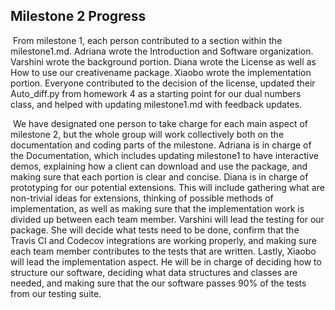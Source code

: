 ## Milestone 2 Progress 

​	From milestone 1, each person contributed to a section within the milestone1.md. Adriana wrote the Introduction and Software organization. Varshini wrote the background portion. Diana wrote the License as well as How to use our creativename package. Xiaobo wrote the implementation portion. Everyone contributed to the decision of the license, updated their Auto_diff.py from homework 4 as a starting point for our dual numbers class, and helped with updating milestone1.md with feedback updates.

​	We have designated one person to take charge for each main aspect of milestone 2, but the whole group will work collectively both on the documentation and coding parts of the milestone. Adriana is in charge of the Documentation, which includes updating milestone1 to have interactive demos, explaining how a client can download and use the package, and making sure that each portion is clear and concise. Diana is in charge of prototyping for our potential extensions. This will include gathering what are non-trivial ideas for extensions, thinking of possible methods of implementation, as well as making sure that the implementation work is divided up between each team member. Varshini will lead the testing for our package. She will decide what tests need to be done, confirm that the Travis CI and Codecov integrations are working properly, and making sure each team member contributes to the tests that are written. Lastly, Xiaobo will lead the implementation aspect. He will be in charge of deciding how to structure our software, deciding what data structures and classes are needed, and making sure that the our software passes 90% of the tests from our testing suite. 

